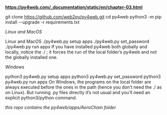 **https://py4web.com/_documentation/static/en/chapter-03.html**

git clone https://github.com/web2py/py4web.git
cd py4web
python3 -m pip install  --upgrade -r requirements.txt

*Linux and MacOS*

Linux and MacOS
./py4web.py setup apps
./py4web.py set_password
./py4web.py run apps
If you have installed py4web both globally and locally, notice the ./ ; it forces the run of the local folder’s py4web and not the globally installed one.

*Windows*

python3 py4web.py setup apps
python3 py4web.py set_password
python3 py4web.py run apps
On Windows, the programs on the local folder are always executed before the ones in the path (hence you don’t need the ./ as on Linux). But running .py files directly it’s not usual and you’ll need an explicit python3/python command.

*this repo contains the py4web/apps/AeroChain folder*